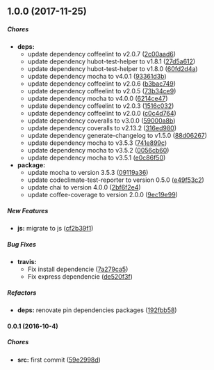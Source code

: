 ## 1.0.0 (2017-11-25)

##### Chores

* **deps:**
  * update dependency coffeelint to v2.0.7 ([2c00aad6](https://github.com/lgaticaq/hubot-cementerio/commit/2c00aad61ed116adc2beedd7bc56dbc2eb8ffcc4))
  * update dependency hubot-test-helper to v1.8.1 ([27d5a612](https://github.com/lgaticaq/hubot-cementerio/commit/27d5a612975316941d7c728ad75a13b7ed0ac706))
  * update dependency hubot-test-helper to v1.8.0 ([60fd2d4a](https://github.com/lgaticaq/hubot-cementerio/commit/60fd2d4a10b9f6edbf55dc5859aeaf83f8482ac1))
  * update dependency mocha to v4.0.1 ([93361d3b](https://github.com/lgaticaq/hubot-cementerio/commit/93361d3bb08e417a9e2cd500bed87de120aff82b))
  * update dependency coffeelint to v2.0.6 ([b3bac749](https://github.com/lgaticaq/hubot-cementerio/commit/b3bac7499776c23e031767e9d198c81cc5c9437a))
  * update dependency coffeelint to v2.0.5 ([73b34ce9](https://github.com/lgaticaq/hubot-cementerio/commit/73b34ce9a32e38c8d2c567269f18aba549ef6a78))
  * update dependency mocha to v4.0.0 ([6214ce47](https://github.com/lgaticaq/hubot-cementerio/commit/6214ce47bd65de22152240a15b97681ac1e124b6))
  * update dependency coffeelint to v2.0.3 ([1516c032](https://github.com/lgaticaq/hubot-cementerio/commit/1516c03211dc16c483bf1d98897eea14eed2ebab))
  * update dependency coffeelint to v2.0.0 ([c0c4d764](https://github.com/lgaticaq/hubot-cementerio/commit/c0c4d7640b8ce906f3990af4cbb32755b1f54ac4))
  * update dependency coveralls to v3.0.0 ([59000a8b](https://github.com/lgaticaq/hubot-cementerio/commit/59000a8b28cb7f96ec581194aaae70a23e3a4d77))
  * update dependency coveralls to v2.13.2 ([316ed980](https://github.com/lgaticaq/hubot-cementerio/commit/316ed9800f00dbd05b084225724f223fa2d5d118))
  * update dependency generate-changelog to v1.5.0 ([88d06267](https://github.com/lgaticaq/hubot-cementerio/commit/88d06267639337e53d3f5bc0c85c5127725801dc))
  * update dependency mocha to v3.5.3 ([741e899c](https://github.com/lgaticaq/hubot-cementerio/commit/741e899c4451f4e393ccae5f7f239450fe3b5933))
  * update dependency mocha to v3.5.2 ([0056cb60](https://github.com/lgaticaq/hubot-cementerio/commit/0056cb605b8e2c1a0fdb1c29b8d48700d83cb0d1))
  * update dependency mocha to v3.5.1 ([e0c86f50](https://github.com/lgaticaq/hubot-cementerio/commit/e0c86f506886b5b02ee5edbc314f828f3c0213ad))
* **package:**
  * update mocha to version 3.5.3 ([09119a36](https://github.com/lgaticaq/hubot-cementerio/commit/09119a3659d7de9cdde8256c3127a3d3e2b04cc8))
  * update codeclimate-test-reporter to version 0.5.0 ([e49f53c2](https://github.com/lgaticaq/hubot-cementerio/commit/e49f53c2a2af7a316f58242c231d2fc89932421b))
  * update chai to version 4.0.0 ([2bf6f2e4](https://github.com/lgaticaq/hubot-cementerio/commit/2bf6f2e4487326efb07c3652ce39795be1a1c38b))
  * update coffee-coverage to version 2.0.0 ([9ec19e99](https://github.com/lgaticaq/hubot-cementerio/commit/9ec19e99c383ffd82f57e29893b24c74f9d07438))

##### New Features

* **js:** migrate to js ([cf2b39f1](https://github.com/lgaticaq/hubot-cementerio/commit/cf2b39f139bf44dede42fe23392d87f048789961))

##### Bug Fixes

* **travis:**
  * Fix install dependencie ([7a279ca5](https://github.com/lgaticaq/hubot-cementerio/commit/7a279ca568fc0389e5a98de7b424d53b55c68e5d))
  * Fix express dependencie ([de520f3f](https://github.com/lgaticaq/hubot-cementerio/commit/de520f3f4734c2769f783b449efe9f7321266915))

##### Refactors

* **deps:** renovate pin dependencies packages ([192fbb58](https://github.com/lgaticaq/hubot-cementerio/commit/192fbb58bc39cda09023beec46b85459b015bdd9))

#### 0.0.1 (2016-10-4)

##### Chores

* **src:** first commit ([59e2998d](https://github.com/lgaticaq/hubot-cementerio/commit/59e2998d921519713a5ab3587f0a277c284f0845))

